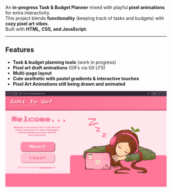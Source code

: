 An **in-progress Task & Budget Planner** mixed with playful **pixel animations** for extra interactivity.  
This project blends **functionality** (keeping track of tasks and budgets) with **cozy pixel art vibes**.  
Built with **HTML, CSS, and JavaScript**.  

---

## Features
- **Task & budget planning tools** (work in progress)  
- **Pixel art draft animations** (GIFs via Git LFS)  
- **Multi-page layout** 
- **Cute aesthetic with pastel gradients & interactive touches**  
- **Pixel Art Animations still being drawn and animated**

![My Photo](media/firstProgressPic.png)